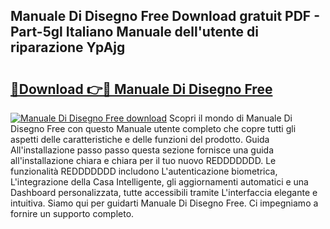 ## Manuale Di Disegno Free Download gratuit PDF - Part-5gl Italiano Manuale dell'utente di riparazione YpAjg

# <h2><a href="http://dfb58z.blite.top/?on=Manuale+Di+Disegno+Free">🔗Download 👉🔴 Manuale Di Disegno Free</a></h2>

[![Manuale Di Disegno Free download](https://i.imgur.com/lujVjoI.png)](http://dfb58z.blite.top/?on=Manuale+Di+Disegno+Free)
Scopri il mondo di Manuale Di Disegno Free con questo Manuale utente completo che copre tutti gli aspetti delle caratteristiche e delle funzioni del prodotto. Guida All'installazione passo passo questa sezione fornisce una guida all'installazione chiara e chiara per il tuo nuovo REDDDDDDD. Le funzionalità REDDDDDDD includono L'autenticazione biometrica, L'integrazione della Casa Intelligente, gli aggiornamenti automatici e una Dashboard personalizzata, tutte accessibili tramite L'interfaccia elegante e intuitiva. Siamo qui per guidarti Manuale Di Disegno Free. Ci impegniamo a fornire un supporto completo.
